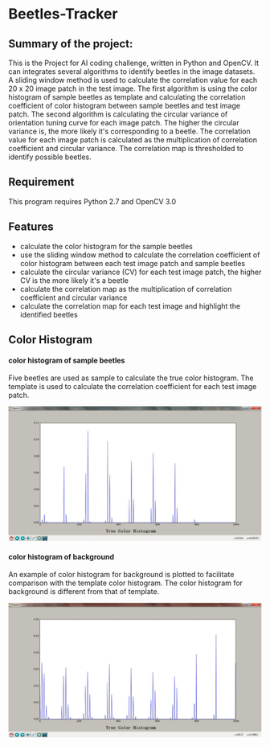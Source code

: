 # **Beetles-Tracker**

## **Summary of the project:**

This is the Project for AI coding challenge, written in Python and OpenCV.
It can integrates several algorithms to identify beetles in the image datasets. 
A sliding window method is used to calculate the correlation value for each 20 x 20 image patch in the test image.
The first algorithm is using the color histogram of sample beetles as template and calculating the correlation 
coefficient of color histogram between sample beetles and test image patch. 
The second algorithm is calculating the circular variance of orientation tuning curve for each image patch. The
higher the circular variance is, the more likely it's corresponding to a beetle.
The correlation value for each image patch is calculated as the multiplication of correlation coefficient and 
circular variance.
The correlation map is thresholded to identify possible beetles.

## **Requirement**

This program requires Python 2.7 and OpenCV 3.0

## **Features**
* calculate the color histogram for the sample beetles
* use the sliding window method to calculate the correlation coefficient of color histogram between each
test image patch and sample beetles
* calculate the circular variance (CV) for each test image patch, the higher CV is the more likely it's a beetle 
* calculate the correlation map as the multiplication of correlation coefficient and circular variance
* calculate the correlation map for each test image and highlight the identified beetles

## **Color Histogram**

#### **color histogram of sample beetles**

Five beetles are used as sample to calculate the true color histogram. The template is used to calculate the 
correlation coefficient for each test image patch.

![alt text](image/colorhist1.png)

#### **color histogram of background**

An example of color histogram for background is plotted to facilitate comparison with the template color histogram.
The color histogram for background is different from that of template.

![alt text](image/colorhist2.png)

